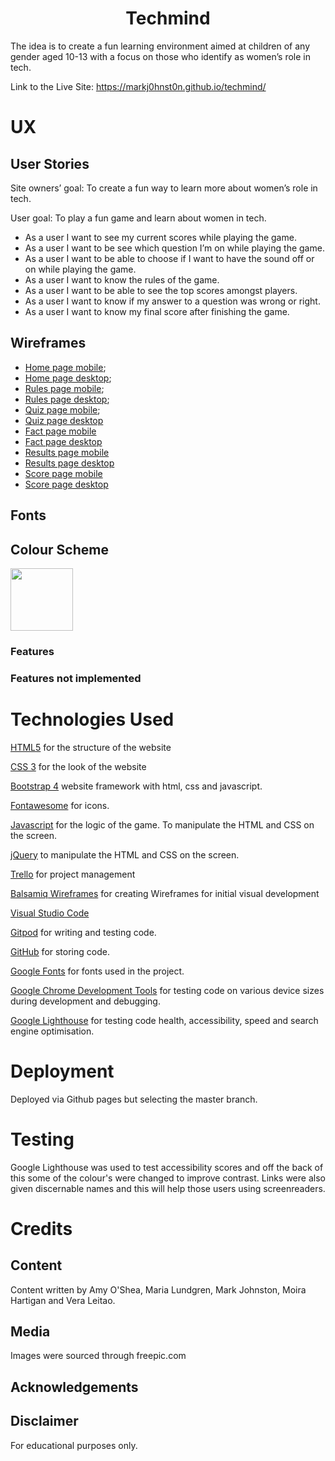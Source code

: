 <div align="center">
<h1>Techmind</h1>
</div>

The idea is to create a fun learning environment aimed at children of any gender aged 10-13 with a focus on those who identify as women’s role in tech.

Link to the Live Site: https://markj0hnst0n.github.io/techmind/

# UX

## User Stories

Site owners’ goal: To create a fun way to learn more about women’s role in tech. 

User goal: To play a fun game and learn about women in tech. 

- As a user I want to see my current scores while playing the game.
- As a user I want to be see which question I’m on while playing the game.
- As a user I want to be able to choose if I want to have the sound off or on while playing the game.
- As a user I want to know the rules of the game. 
- As a user I want to be able to see the top scores amongst players. 
- As a user I want to know if my answer to a question was wrong or right.
- As a user I want to know my final score after finishing the game.  

## Wireframes

- [Home page mobile](assets/images/home-mobile.png "wireframe for Home page in mobile view");
- [Home page desktop](assets/images/home-desktop.png "wireframe for Home page in desktop view");
- [Rules page mobile](assets/images/rules-mobile.png "wireframe for Rules page in mobile view");
- [Rules page desktop](assets/images/rules-desktop.png "wireframe for Rules page in desktop view");
- [Quiz page mobile](assets/images/quiz-mobile.png "wireframe for Quiz page in mobile view");
- [Quiz page desktop](assets/images/quiz-desktop.png "wireframe for Quiz page in desktop view")
- [Fact page mobile](assets/images/fact-mobile.png "wireframe for Fact page in mobile view")
- [Fact page desktop](assets/images/fact-desktop.png "wireframe for Fact page in desktop view")
- [Results page mobile](assets/images/results-mobile.png "wireframe for Results page in mobile view")
- [Results page desktop](assets/images/results-desktop.png "wireframe for Results page in desktop view")
- [Score page mobile](assets/images/score-mobile.png "wireframe for Scores page in mobile view")
- [Score page desktop](assets/images/score-desktop.png "wireframe for Scores page in desktop view")




## Fonts

## Colour Scheme

<img height="100" src="https://github.com/markj0hnst0n/techmind/blob/master/assets/images/techmind_colours.png">

### Features

### Features not implemented

# Technologies Used

[HTML5](https://en.wikipedia.org/wiki/HTML5)
for the structure of the website

[CSS 3](https://en.wikipedia.org/wiki/Cascading_Style_Sheets#CSS_3)
for the look of the website

[Bootstrap 4](https://getbootstrap.com/)
website framework with html, css and javascript.

[Fontawesome](https://fontawesome.com/)
for icons.

[Javascript](https://en.wikipedia.org/wiki/JavaScript)
for the logic of the game.  To manipulate the HTML and CSS on the screen.

[jQuery](https://en.wikipedia.org/wiki/JQuery)
to manipulate the HTML and CSS on the screen.

[Trello](https://trello.com/)
for project management

[Balsamiq Wireframes](https://balsamiq.com/wireframes/)
for creating Wireframes for initial visual development

[Visual Studio Code](https://code.visualstudio.com/)

[Gitpod](https://www.gitpod.io/)
for writing and testing code.

[GitHub](https://github.com/)
for storing code.

[Google Fonts](https://fonts.google.com/)
for fonts used in the project.

[Google Chrome Development Tools](https://developers.google.com/web/tools/chrome-devtools) for testing code on various device sizes during development and debugging.

[Google Lighthouse](https://developers.google.com/web/tools/lighthouse) for testing code health, accessibility, speed and search engine optimisation.

# Deployment

Deployed via Github pages but selecting the master branch.

# Testing

Google Lighthouse was used to test accessibility scores and off the back of this some of the colour's were changed to improve contrast.  Links were also given discernable names and this will help those users using screenreaders.

# Credits

## Content
Content written by Amy O'Shea, Maria Lundgren, Mark Johnston, Moira Hartigan and Vera Leitao.

## Media
Images were sourced through freepic.com

## Acknowledgements

## Disclaimer

For educational purposes only.